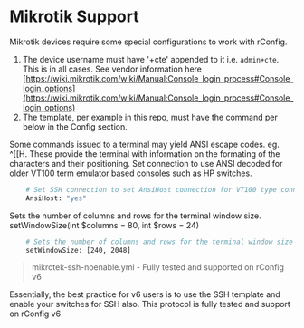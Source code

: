 
# Mikrotik Support

Mikrotik devices require some special configurations to work with rConfig.

1. The device username must have '+cte' appended to it i.e. ```admin+cte```. This is in all cases. See vendor information here [https://wiki.mikrotik.com/wiki/Manual:Console_login_process#Console_login_options](https://wiki.mikrotik.com/wiki/Manual:Console_login_process#Console_login_options)
2. The template, per example in this repo, must have the command per below in the Config section.

Some commands issued to a terminal may yield ANSI escape codes. eg. ^[[H. These provide the terminal with information on the formating of the characters and their positioning.
Set connection to use ANSI decoded for older VT100 term emulator based consoles such as HP switches.
```sh
    # Set SSH connection to set AnsiHost connection for VT100 type connections
    AnsiHost: "yes"
```

Sets the number of columns and rows for the terminal window size. setWindowSize(int $columns = 80, int $rows = 24)
```sh
    # Sets the number of columns and rows for the terminal window size
    setWindowSize: [240, 2048]
```

> mikrotek-ssh-noenable.yml - Fully tested and supported on rConfig v6

Essentially, the best practice for v6 users is to use the SSH template and enable your switches for SSH also. This protocol is fully tested and support on rConfig v6
